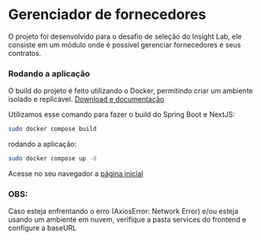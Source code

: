 # Gerenciador de fornecedores

O projeto foi desenvolvido para o desafio de seleção do Insight Lab, ele consiste em um módulo onde é possível gerenciar fornecedores e seus contratos.

### Rodando a aplicação

O build do projeto é feito utilizando o Docker, permitindo criar um ambiente isolado e replicável.
[Download e documentação](https://www.docker.com/)

Utilizamos esse comando para fazer o build do Spring Boot e NextJS:

```bash
sudo docker compose build
```

rodando a aplicação:

```bash
sudo docker compose up -d
```

Acesse no seu navegador a [página inicial](http://localhost:3000) 
### OBS:
Caso esteja enfrentando o erro (AxiosError: Network Error) e/ou esteja usando um ambiente em nuvem, verifique a pasta services do frontend e configure a baseURL
